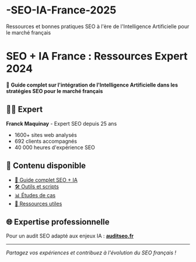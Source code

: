 # -SEO-IA-France-2025
Ressources et bonnes pratiques SEO à l'ère de l'Intelligence Artificielle pour le marché français
# SEO + IA France : Ressources Expert 2024

🚀 **Guide complet sur l'intégration de l'Intelligence Artificielle dans les stratégies SEO pour le marché français**

## 👨‍💻 Expert
**Franck Maquinay** - Expert SEO depuis 25 ans
- 1600+ sites web analysés
- 692 clients accompagnés  
- 40 000 heures d'expérience SEO

## 🎯 Contenu disponible
- [📖 Guide complet SEO + IA](./guide-seo-ia-2024.md)
- [🛠️ Outils et scripts](./outils/)
- [📊 Études de cas](./case-studies/)
- [🔗 Ressources utiles](./ressources.md)

## 🌐 Expertise professionnelle
Pour un audit SEO adapté aux enjeux IA : **[auditseo.fr](https://auditseo.fr/)**

---
*Partagez vos expériences et contribuez à l'évolution du SEO français !*
